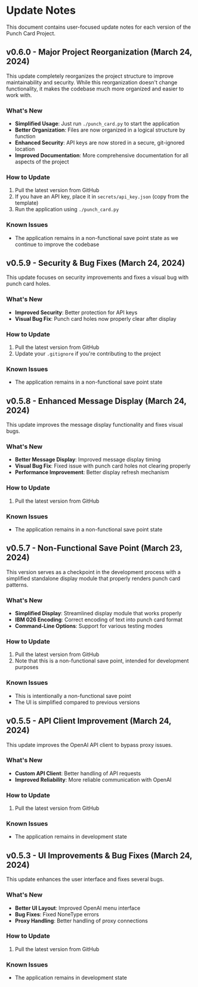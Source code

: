 # Update Notes

This document contains user-focused update notes for each version of the Punch Card Project.

## v0.6.0 - Major Project Reorganization (March 24, 2024)

This update completely reorganizes the project structure to improve maintainability and security. While this reorganization doesn't change functionality, it makes the codebase much more organized and easier to work with.

### What's New
- **Simplified Usage**: Just run `./punch_card.py` to start the application
- **Better Organization**: Files are now organized in a logical structure by function
- **Enhanced Security**: API keys are now stored in a secure, git-ignored location
- **Improved Documentation**: More comprehensive documentation for all aspects of the project

### How to Update
1. Pull the latest version from GitHub
2. If you have an API key, place it in `secrets/api_key.json` (copy from the template)
3. Run the application using `./punch_card.py`

### Known Issues
- The application remains in a non-functional save point state as we continue to improve the codebase

## v0.5.9 - Security & Bug Fixes (March 24, 2024)

This update focuses on security improvements and fixes a visual bug with punch card holes.

### What's New
- **Improved Security**: Better protection for API keys
- **Visual Bug Fix**: Punch card holes now properly clear after display

### How to Update
1. Pull the latest version from GitHub
2. Update your `.gitignore` if you're contributing to the project

### Known Issues
- The application remains in a non-functional save point state

## v0.5.8 - Enhanced Message Display (March 24, 2024)

This update improves the message display functionality and fixes visual bugs.

### What's New
- **Better Message Display**: Improved message display timing
- **Visual Bug Fix**: Fixed issue with punch card holes not clearing properly
- **Performance Improvement**: Better display refresh mechanism

### How to Update
1. Pull the latest version from GitHub

### Known Issues
- The application remains in a non-functional save point state

## v0.5.7 - Non-Functional Save Point (March 23, 2024)

This version serves as a checkpoint in the development process with a simplified standalone display module that properly renders punch card patterns.

### What's New
- **Simplified Display**: Streamlined display module that works properly
- **IBM 026 Encoding**: Correct encoding of text into punch card format
- **Command-Line Options**: Support for various testing modes

### How to Update
1. Pull the latest version from GitHub
2. Note that this is a non-functional save point, intended for development purposes

### Known Issues
- This is intentionally a non-functional save point
- The UI is simplified compared to previous versions

## v0.5.5 - API Client Improvement (March 24, 2024)

This update improves the OpenAI API client to bypass proxy issues.

### What's New
- **Custom API Client**: Better handling of API requests
- **Improved Reliability**: More reliable communication with OpenAI

### How to Update
1. Pull the latest version from GitHub

### Known Issues
- The application remains in development state

## v0.5.3 - UI Improvements & Bug Fixes (March 24, 2024)

This update enhances the user interface and fixes several bugs.

### What's New
- **Better UI Layout**: Improved OpenAI menu interface
- **Bug Fixes**: Fixed NoneType errors
- **Proxy Handling**: Better handling of proxy connections

### How to Update
1. Pull the latest version from GitHub

### Known Issues
- The application remains in development state 